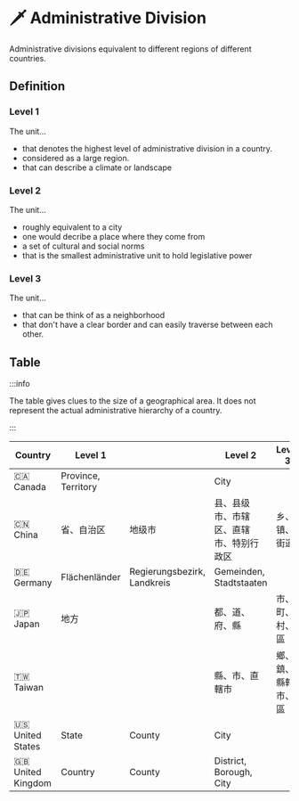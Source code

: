 # 🗡️ Administrative Division

Administrative divisions equivalent to different regions of different countries.

## Definition

### Level 1

The unit...

- that denotes the highest level of administrative division in a country.
- considered as a large region.
- that can describe a climate or landscape

### Level 2

The unit...

- roughly equivalent to a city
- one would decribe a place where they come from
- a set of cultural and social norms
- that is the smallest administrative unit to hold legislative power

### Level 3

The unit...

- that can be think of as a neighborhood
- that don't have a clear border and can easily traverse between each other.

## Table

:::info

The table gives clues to the size of a geographical area. It does not represent the actual administrative hierarchy of a country.

:::

| Country           | Level 1             |                             | Level 2                                | Level 3            |
| ----------------- | ------------------- | --------------------------- | -------------------------------------- | ------------------ |
| 🇨🇦 Canada         | Province, Territory |                             | City                                   |                    |
| 🇨🇳 China          | 省、自治区          | 地级市                      | 县、县级市、市辖区、直辖市、特别行政区 | 乡、镇、街道       |
| 🇩🇪 Germany        | Flächenländer       | Regierungsbezirk, Landkreis | Gemeinden, Stadtstaaten                |                    |
| 🇯🇵 Japan          | 地方                |                             | 都、道、府、縣                         | 市、町、村、區     |
| 🇹🇼 Taiwan         |                     |                             | 縣、市、直轄市                         | 鄉、鎮、縣轄市、區 |
| 🇺🇸 United States  | State               | County                      | City                                   |                    |
| 🇬🇧 United Kingdom | Country             | County                      | District, Borough, City                |                    |
